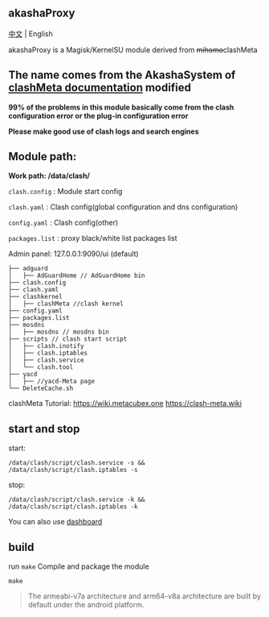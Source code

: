 ## akashaProxy

[中文](./readme_zh.md) | English


akashaProxy is a Magisk/KernelSU module derived from ~~mihomo~~clashMeta

The name comes from the AkashaSystem of [clashMeta documentation](https://wiki.metacubex.one) modified
---

**99% of the problems in this module basically come from the clash configuration error or the plug-in configuration error**

**Please make good use of clash logs and search engines**

## Module path:

**Work path: /data/clash/**

`clash.config` : Module start config

`clash.yaml` : Clash config(global configuration and dns configuration)

`config.yaml` : Clash config(other)

`packages.list` : proxy black/white list packages list

Admin panel: 127.0.0.1:9090/ui (default)


```
├── adguard
│   ├── AdGuardHome // AdGuardHome bin
├── clash.config
├── clash.yaml
├── clashkernel
│   ├── clashMeta //clash kernel
├── config.yaml
├── packages.list
├── mosdns
│   ├── mosdns // mosdns bin
├── scripts // clash start script
│   ├── clash.inotify
│   ├── clash.iptables
│   ├── clash.service
│   └── clash.tool 
├── yacd
│   ├── //yacd-Meta page
└── DeleteCache.sh
```

clashMeta Tutorial:
https://wiki.metacubex.one
https://clash-meta.wiki

## start and stop

start:
```
/data/clash/script/clash.service -s && /data/clash/script/clash.iptables -s
```

stop:
```
/data/clash/script/clash.service -k && /data/clash/script/clash.iptables -k
```

You can also use [dashboard](https://t.me/MagiskChangeKing)

## build

run `make` Compile and package the module
```
make
```
> The armeabi-v7a architecture and arm64-v8a architecture are built by default under the android platform.